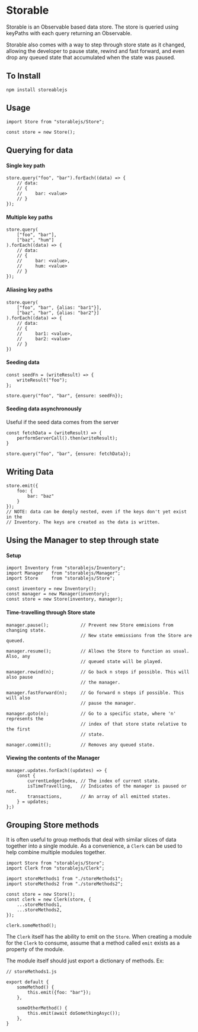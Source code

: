 # Storable
Storable is an Observable based data store. The store is queried using keyPaths with each query returning an Observable.

Storable also comes with a way to step through store state as it changed, allowing the developer to pause state, rewind and fast forward, and even drop any queued state that accumulated when the state was paused.

## To Install
```
npm install storeablejs
```

## Usage
```es6
import Store from "storablejs/Store";

const store = new Store();
```

## Querying for data
#### Single key path
```es6
store.query("foo", "bar").forEach((data) => {
    // data:
    // {
    //     bar: <value>
    // }
});
```
#### Multiple key paths
```es6
store.query(
    ["foo", "bar"],
    ["baz", "hum"]
).forEach((data) => {
    // data:
    // {
    //     bar: <value>,
    //     hum: <value>
    // }
});
```
#### Aliasing key paths
```es6
store.query(
    ["foo", "bar", {alias: "bar1"}],
    ["baz", "bar", {alias: "bar2"}]
).forEach((data) => {
    // data:
    // {
    //     bar1: <value>,
    //     bar2: <value>
    // }
})
```
#### Seeding data
```es6
const seedFn = (writeResult) => {
    writeResult("foo");
};

store.query("foo", "bar", {ensure: seedFn});
```
#### Seeding data asynchronously
Useful if the seed data comes from the server
```es6
const fetchData = (writeResult) => {
    performServerCall().then(writeResult);
}

store.query("foo", "bar", {ensure: fetchData});
```
## Writing Data
```es6
store.emit({
    foo: {
        bar: "baz"
    }
});
// NOTE: data can be deeply nested, even if the keys don't yet exist in the
// Inventory. The keys are created as the data is written.
```

## Using the Manager to step through state
#### Setup
```es6
import Inventory from "storablejs/Inventory";
import Manager   from "storablejs/Manager";
import Store     from "storablejs/Store";

const inventory = new Inventory();
const manager = new Manager(inventory);
const store = new Store(inventory, manager);
```

#### Time-travelling through Store state
```es6
manager.pause();            // Prevent new Store emmisions from changing state.
                            // New state emmissions from the Store are queued.

manager.resume();           // Allows the Store to function as usual. Also, any
                            // queued state will be played.

manager.rewind(n);          // Go back n steps if possible. This will also pause
                            // the manager.

manager.fastForward(n);     // Go forward n steps if possible. This will also
                            // pause the manager.

manager.goto(n);            // Go to a specific state, where 'n' represents the
                            // index of that store state relative to the first
                            // state.

manager.commit();           // Removes any queued state.
```

#### Viewing the contents of the Manager
```es6
manager.updates.forEach((updates) => {
    const {
        currentLedgerIndex, // The index of current state.
        isTimeTravelling,   // Indicates of the manager is paused or not.
        transactions,       // An array of all emitted states.
    } = updates;
};)
```

## Grouping Store methods
It is often useful to group methods that deal with similar slices of data together into a single module. As a convenience, a `Clerk` can be used to help combine multiple modules together.

```es6
import Store from "storablejs/Store";
import Clerk from "storablejs/Clerk";

import storeMethods1 from "./storeMethods1";
import storeMethods2 from "./storeMethods2";

const store = new Store();
const clerk = new Clerk(store, {
    ...storeMethods1,
    ...storeMethods2,
});

clerk.someMethod();
```

The `Clerk` itself has the ability to emit on the `Store`. When creating a module for the `Clerk` to consume, assume that a method called `emit` exists as a property of the module.

The module itself should just export a dictionary of methods. Ex:

```es6
// storeMethods1.js

export default {
    someMethod() {
        this.emit({foo: "bar"});
    },

    someOtherMethod() {
        this.emit(await doSomethingAsyc());
    },
}
```
